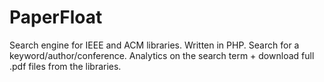 # PaperFloat
Search engine for IEEE and ACM libraries. Written in PHP. Search for a keyword/author/conference. Analytics on the search term + download full .pdf files from the libraries.
